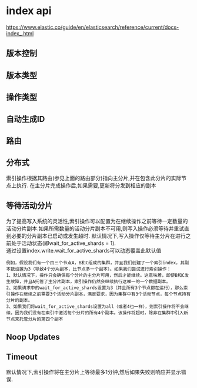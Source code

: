 # index api 
https://www.elastic.co/guide/en/elasticsearch/reference/current/docs-index_.html

## 版本控制



## 版本类型


## 操作类型


## 自动生成ID


## 路由


## 分布式
索引操作根据其路由(参见上面的路由部分)指向主分片,并在包含此分片的实际节点上执行. 在主分片完成操作后,如果需要,更新将分发到相应的副本


## 等待活动分片
为了提高写入系统的灵活性,索引操作可以配置为在继续操作之前等待一定数量的活动分片副本.如果所需数量的活动分片副本不可用,则写入操作必须等待并重试直到必要的分片副本已启动或发生超时.
默认情况下,写入操作仅等待主分片在进行之前处于活动状态(即wait_for_active_shards = 1).  
通过设置index.write.wait_for_active_shards可以动态覆盖此默认值
```
例如，假设我们有一个由三个节点A，B和C组成的集群，并且我们创建了一个索引index，其副本数设置为3（导致4个分片副本，比节点多一个副本）。如果我们尝试进行索引操作：
1、默认情况下，操作只会确保每个分片的主分片可用，然后才能继续。这意味着，即使B和C发生故障，并且A托管了主分片副本，索引操作仍然会继续执行这唯一的一个数据副本。
2、如果请求中的wait_for_active_shards设置为3（并且所有3个节点都在运行），那么索引操作在继续之前需要3个活动分片副本，满足要求，因为集群中有3个活动节点，每个节点持有分片的副本。
3、如果我们将wait_for_active_shards设置为all（或者4也一样），则索引操作将不会继续，因为我们没有在索引中激活每个分片的所有4个副本。该操作将超时，除非在集群中引入新节点来托管分片的第四个副本
```


## Noop Updates


## Timeout
默认情况下,索引操作将在主分片上等待最多1分钟,然后如果失败则响应并显示错误.